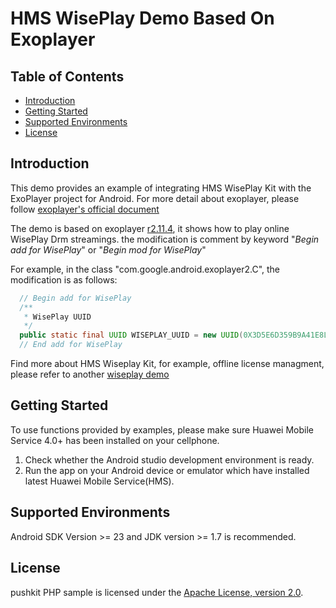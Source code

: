 # HMS WisePlay Demo Based On Exoplayer #

## Table of Contents

 * [Introduction](#introduction)
 * [Getting Started](#getting-started)
 * [Supported Environments](#supported-environments)
 * [License](#license)
 
## Introduction

This demo provides an example of integrating HMS WisePlay Kit with the ExoPlayer project for Android. 
For more detail about exoplayer, please follow [exoplayer's official document](https://exoplayer.dev/)

The demo is based on exoplayer [r2.11.4](https://github.com/google/ExoPlayer/releases/tag/r2.11.4), it shows how to play online WisePlay Drm streamings. the modification is comment by keyword "*Begin add for WisePlay*" or "*Begin mod for WisePlay*" 

For example, in the class "com.google.android.exoplayer2.C", the modification is as follows:
```java
  // Begin add for WisePlay
  /**
   * WisePlay UUID
   */
  public static final UUID WISEPLAY_UUID = new UUID(0X3D5E6D359B9A41E8L, 0XB843DD3C6E72C42CL);
  // End add for WisePlay
```

Find more about HMS Wiseplay Kit, for example, offline license managment, please refer to another [wiseplay demo](https://github.com/HMS-Core/hms-wiseplay-demo)

## Getting Started

To use functions provided by examples, please make sure Huawei Mobile Service 4.0+ has been installed on your cellphone.    
1. Check whether the Android studio development environment is ready.     
2. Run the app on your Android device or emulator which have installed latest Huawei Mobile Service(HMS).  

## Supported Environments

Android SDK Version >= 23 and JDK version >= 1.7 is recommended.

##  License
pushkit PHP sample is licensed under the [Apache License, version 2.0](http://www.apache.org/licenses/LICENSE-2.0).
